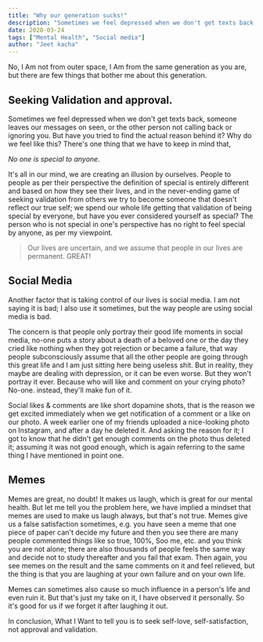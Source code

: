 ```yaml
---
title: "Why our generation sucks!"
description: "Sometimes we feel depressed when we don't get texts back, someone leaves our messages on seen, or the other person not calling back or ignoring you. But have you tried to find the actual reason behind it?"
date: 2020-03-24
tags: ["Mental Health", "Social media"]
author: "Jeet kacha"
---
```


No, I Am not from outer space, I Am from the same generation as you are, but there are few things that bother me about this generation.

## Seeking Validation and approval.

Sometimes we feel depressed when we don't get texts back, someone leaves our messages on seen, or the other person not calling back or ignoring you. But have you tried to find the actual reason behind it? Why do we feel like this? There's one thing that we have to keep in mind that,

_No one is special to anyone._

It's all in our mind, we are creating an illusion by ourselves. People to people as per their perspective the definition of special is entirely different and based on how they see their lives, and in the never-ending game of seeking validation from others we try to become someone that doesn't reflect our true self; we spend our whole life getting that validation of being special by everyone, but have you ever considered yourself as special? The person who is not special in one's perspective has no right to feel special by anyone, as per my viewpoint.

> Our lives are uncertain, and we assume that people in our lives are permanent. GREAT!

## Social Media

Another factor that is taking control of our lives is social media. I am not saying it is bad; I also use it sometimes, but the way people are using social media is bad.

The concern is that people only portray their good life moments in social media, no-one puts a story about a death of a beloved one or the day they cried like nothing when they got rejection or became a failure, that way people subconsciously assume that all the other people are going through this great life and I am just sitting here being useless shit. But in reality, they maybe are dealing with depression, or it can be even worse. But they won't portray it ever. Because who will like and comment on your crying photo? No-one. instead, they'll make fun of it.

Social likes & comments are like short dopamine shots, that is the reason we get excited immediately when we get notification of a comment or a like on our photo. A week earlier one of my friends uploaded a nice-looking photo on Instagram, and after a day he deleted it. And asking the reason for it; I got to know that he didn't get enough comments on the photo thus deleted it; assuming it was not good enough, which is again referring to the same thing I have mentioned in point one.

## Memes

Memes are great, no doubt! It makes us laugh, which is great for our mental health. But let me tell you the problem here, we have implied a mindset that memes are used to make us laugh always, but that's not true. Memes give us a false satisfaction sometimes, e.g. you have seen a meme that one piece of paper can't decide my future and then you see there are many people commented things like so true, 100%, Soo me, etc. and you think you are not alone; there are also thousands of people feels the same way and decide not to study thereafter and you fail that exam. Then again, you see memes on the result and the same comments on it and feel relieved, but the thing is that you are laughing at your own failure and on your own life.

Memes can sometimes also cause so much influence in a person's life and even ruin it. But that's just my take on it, I have observed it personally. So it's good for us if we forget it after laughing it out.

In conclusion, What I Want to tell you is to seek self-love, self-satisfaction, not approval and validation.
